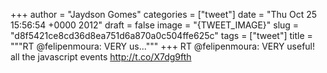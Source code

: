 
+++
author = "Jaydson Gomes"
categories = ["tweet"]
date = "Thu Oct 25 15:56:54 +0000 2012"
draft = false
image = "{TWEET_IMAGE}"
slug = "d8f5421ce8cd36d8ea751d6a870a0c504ffe625c"
tags = ["tweet"]
title = """RT @felipenmoura: VERY us..."""
+++
RT @felipenmoura: VERY useful! all the javascript events http://t.co/X7dg9fth

